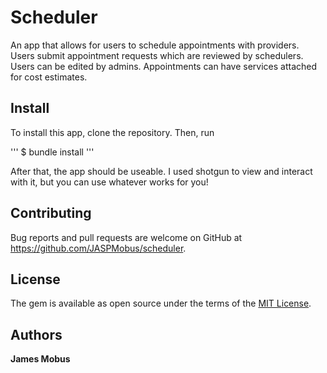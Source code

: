 # Scheduler
An app that allows for users to schedule appointments with providers. Users submit appointment requests which are reviewed by schedulers. Users can be edited by admins. Appointments can have services attached for cost estimates.

## Install

To install this app, clone the repository. Then, run

'''
$ bundle install
'''

After that, the app should be useable. I used shotgun to view and interact with it, but you can use whatever works for you!

## Contributing

Bug reports and pull requests are welcome on GitHub at https://github.com/JASPMobus/scheduler.

## License
The gem is available as open source under the terms of the [MIT License](https://opensource.org/licenses/MIT).

## Authors

**James Mobus**
